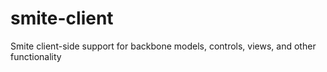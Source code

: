 smite-client
============

Smite client-side support for backbone models, controls, views, and other functionality